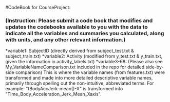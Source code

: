 #CodeBook for CourseProject:
### (Instruction: Please submit a code book that modifies and updates the codebooks available to you with the data to indicate all the variables and summaries you calculated, along with units, and any other relevant information.) 

*variable1: SubjectID (directly derived from subject_test.txt & subject_train.txt)
*variable2: Activity (modified from y_test.txt & y_train.txt, given the information in activity_labels.txt)
*variable3-68: (Please also see My_VariableNameComparison.txt included in the repo for detailed side-by-side comparison)
This is where the variable names (from features.txt) were transformed and made into more detailed descriptive variable names, primarily through spelling out the non-intuitive, abbreviated terms. For example: "tBodyAccJerk-mean()-X" is transformed into "Time_Body_Acceleration_Jerk_Mean_Xaxis".



